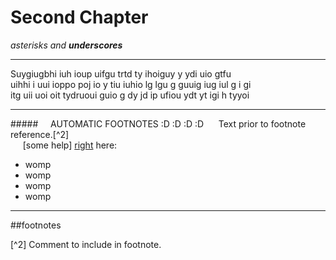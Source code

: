 # Second Chapter

*asterisks and __underscores__*

***
Suygiugbhi iuh ioup uifgu trtd ty ihoiguy  y ydi uio gtfu   
uihhi i uui ioppo poj io y tiu iuhio lg lgu g  guuig iug iul g    i gi   
itg uii uoi oit tydruoui guio g dy jd ip   ufiou ydt yt igi h  tyyoi

---

#####&nbsp;&nbsp;&nbsp;&nbsp;&nbsp;AUTOMATIC FOOTNOTES :D :D :D :D
&nbsp;&nbsp;&nbsp;&nbsp;&nbsp;Text prior to footnote reference.[^2]  
&nbsp;&nbsp;&nbsp;&nbsp;&nbsp;[some help] [right] here:

* womp
 * womp
 * womp
 * womp 

[right]: https://help.gitbook.com/format/markdown.html

----







##footnotes

[^2] Comment to include in footnote.
